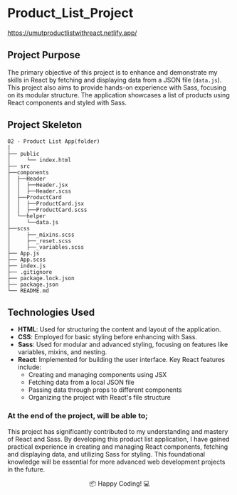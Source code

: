 # Product_List_Project

https://umutproductlistwithreact.netlify.app/

## Project Purpose

The primary objective of this project is to enhance and demonstrate my skills in React by fetching and displaying data from a JSON file (`data.js`). This project also aims to provide hands-on experience with Sass, focusing on its modular structure. The application showcases a list of products using React components and styled with Sass.

## Project Skeleton

```
02 - Product List App(folder)
|
├── public
│     └── index.html
├── src
├──components
│  ├──Header
│  │  ├──Header.jsx
│  │  ├──Header.scss
│  ├──ProductCard
│  │  ├──ProductCard.jsx
│  │  ├──ProductCard.scss
│  └──helper
│     └──data.js
├──scss
│     ├──_mixins.scss
│     ├──_reset.scss
│     ├──_variables.scss
├── App.js
├── App.scss
├── index.js
├── .gitignore
├── package.lock.json
├── package.json
└── README.md

```

## Technologies Used

- **HTML**: Used for structuring the content and layout of the application.
- **CSS**: Employed for basic styling before enhancing with Sass.
- **Sass**: Used for modular and advanced styling, focusing on features like variables, mixins, and nesting.
- **React**: Implemented for building the user interface. Key React features include:
  - Creating and managing components using JSX
  - Fetching data from a local JSON file
  - Passing data through props to different components
  - Organizing the project with React's file structure

### At the end of the project, will be able to;

This project has significantly contributed to my understanding and mastery of React and Sass. By developing this product list application, I have gained practical experience in creating and managing React components, fetching and displaying data, and utilizing Sass for styling. This foundational knowledge will be essential for more advanced web development projects in the future.

<p align="center"> 📦 Happy Coding! 💻 </p>
